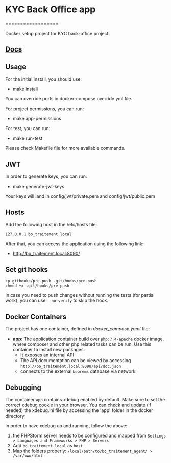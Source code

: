 # KYC Back Office app
==================

Docker setup project for KYC back-office project.

## [Docs](./Docs)

## Usage

For the initial install, you should use:
- make install

You can override ports in docker-compose.override.yml file.

For project permissions, you can run:
- make app-permissions

For test, you can run:
- make run-test

Please check Makefile file for more available commands.

JWT
---

In order to generate keys, you can run:
 - make generate-jwt-keys

Your keys will land in config/jwt/private.pem and config/jwt/public.pem 

Hosts
-----

Add the following host in the /etc/hosts file:

```bash
127.0.0.1 bo_traitement.local
```

After that, you can access the application using the following link:

- http://bo_traitement.local:8090/

Set git hooks
-------------
```
cp githooks/pre-push .git/hooks/pre-push
chmod +x .git/hooks/pre-push
```

In case you need to push changes without running the tests (for partial work), you can use `--no-verify` to skip the hook.

Docker Containers
-----------------
The project has one container, defined in _docker_compose.yaml_ file:
- **app**: The application container build over `php:7.4-apache` docker image, where composer and other php related
  tasks can be run. Use this container to install new packages.
    - It exposes an internal API
    - The API documentation can be viewed by accessing `http://bo_traitement.local:8090/api/doc.json`
    - connects to the external `beprems` database via network

Debugging
---------

The container `app` contains xdebug enabled by default. Make sure to set the correct xdebug cookie in your browser.
You can check and update (if needed) the xdebug.ini file by accessing the 'app' folder in the docker directory

In order to have xdebug up and running, follow the above:
1. the PHPStorm server needs to be configured and mapped from `Settings > Languages and Frameworks > PHP > Servers`
2. Add `bo_traitement.local` as `host`
3. Map the folders properly: `/local/path/to/bo_traitement_agent/ > /var/www/html`
